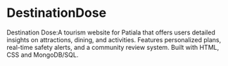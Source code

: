 # DestinationDose
 Destination Dose:A tourism website for Patiala that offers users detailed insights on attractions, dining, and activities. Features personalized plans, real-time safety alerts, and a community review system. Built with HTML, CSS and MongoDB/SQL.
